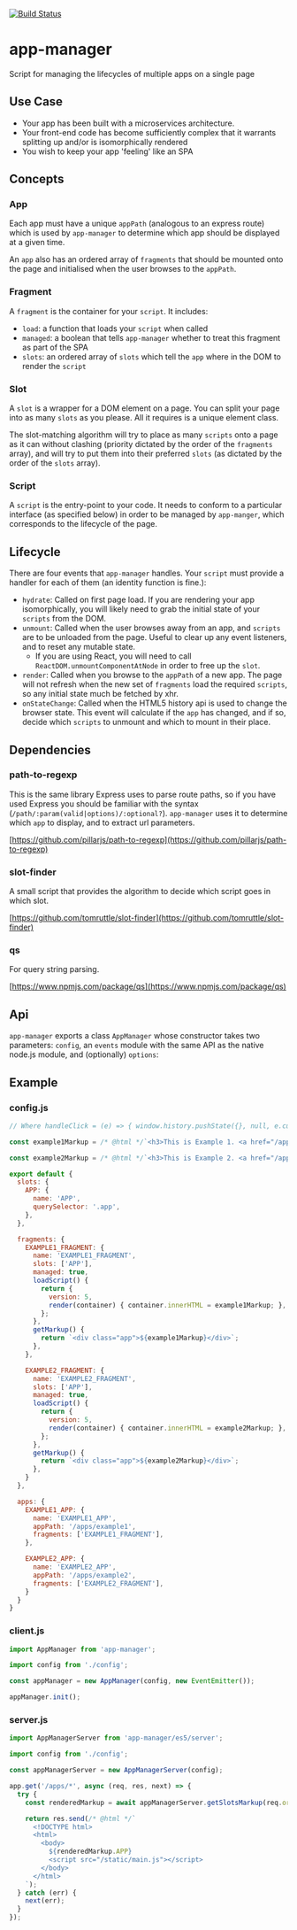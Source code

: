 [![Build Status](https://travis-ci.org/tomruttle/app-manager.svg?branch=master)](https://travis-ci.org/tomruttle/app-manager)

# app-manager

Script for managing the lifecycles of multiple apps on a single page

## Use Case

  * Your app has been built with a microservices architecture.
  * Your front-end code has become sufficiently complex that it warrants splitting up and/or is isomorphically rendered
  * You wish to keep your app 'feeling' like an SPA

## Concepts

### App

Each app must have a unique `appPath` (analogous to an express route) which is used by `app-manager` to determine which app should be displayed at a given time.

An `app` also has an ordered array of `fragments` that should be mounted onto the page and initialised when the user browses to the `appPath`.

### Fragment

A `fragment` is the container for your `script`. It includes:

  * `load`: a function that loads your `script` when called
  * `managed`: a boolean that tells `app-manager` whether to treat this fragment as part of the SPA
  * `slots`: an ordered array of `slots` which tell the `app` where in the DOM to render the `script`

### Slot

A `slot` is a wrapper for a DOM element on a page. You can split your page into as many `slots` as you please. All it requires is a unique element class.

The slot-matching algorithm will try to place as many `scripts` onto a page as it can without clashing (priority dictated by the order of the `fragments` array), and will try to put them into their preferred `slots` (as dictated by the order of the `slots` array).

### Script

A `script` is the entry-point to your code. It needs to conform to a particular interface (as specified below) in order to be managed by `app-manger`, which corresponds to the lifecycle of the page.

## Lifecycle

There are four events that `app-manager` handles. Your `script` must provide a handler for each of them (an identity function is fine.):

  * `hydrate`: Called on first page load. If you are rendering your app isomorphically, you will likely need to grab the initial state of your `scripts` from the DOM.
  * `unmount`: Called when the user browses away from an app, and `scripts` are to be unloaded from the page. Useful to clear up any event listeners, and to reset any mutable state.
    * If you are using React, you will need to call `ReactDOM.unmountComponentAtNode` in order to free up the `slot`.
  * `render`: Called when you browse to the `appPath` of a new app. The page will not refresh when the new set of `fragments` load the required `scripts`, so any initial state much be fetched by xhr.
  * `onStateChange`: Called when the HTML5 history api is used to change the browser state. This event will calculate if the `app` has changed, and if so, decide which `scripts` to unmount and which to mount in their place.

## Dependencies

### path-to-regexp

This is the same library Express uses to parse route paths, so if you have used Express you should be familiar with the syntax (`/path/:param(valid|options)/:optional?`). `app-manager` uses it to determine which `app` to display, and to extract url parameters.

[https://github.com/pillarjs/path-to-regexp](https://github.com/pillarjs/path-to-regexp)

### slot-finder

A small script that provides the algorithm to decide which script goes in which slot.

[https://github.com/tomruttle/slot-finder](https://github.com/tomruttle/slot-finder)

### qs

For query string parsing.

[https://www.npmjs.com/package/qs](https://www.npmjs.com/package/qs)

## Api

`app-manager` exports a class `AppManager` whose constructor takes two parameters: `config`, an `events` module with the same API as the native node.js module, and (optionally) `options`:

## Example

### config.js

```js
// Where handleClick = (e) => { window.history.pushState({}, null, e.currentTarget.href); };

const example1Markup = /* @html */`<h3>This is Example 1. <a href="/apps/example2" onclick="handleClick(event)">Switch</a></h3>`;

const example2Markup = /* @html */`<h3>This is Example 2. <a href="/apps/example1" onclick="handleClick(event)">Switch</a></h3>`;

export default {
  slots: {
    APP: {
      name: 'APP',
      querySelector: '.app',
    },
  },

  fragments: {
    EXAMPLE1_FRAGMENT: {
      name: 'EXAMPLE1_FRAGMENT',
      slots: ['APP'],
      managed: true,
      loadScript() {
        return {
          version: 5,
          render(container) { container.innerHTML = example1Markup; },
        };
      },
      getMarkup() {
        return `<div class="app">${example1Markup}</div>`;
      },
    },

    EXAMPLE2_FRAGMENT: {
      name: 'EXAMPLE2_FRAGMENT',
      slots: ['APP'],
      managed: true,
      loadScript() {
        return {
          version: 5,
          render(container) { container.innerHTML = example2Markup; },
        };
      },
      getMarkup() {
        return `<div class="app">${example2Markup}</div>`;
      },
    }
  },

  apps: {
    EXAMPLE1_APP: {
      name: 'EXAMPLE1_APP',
      appPath: '/apps/example1',
      fragments: ['EXAMPLE1_FRAGMENT'],
    },

    EXAMPLE2_APP: {
      name: 'EXAMPLE2_APP',
      appPath: '/apps/example2',
      fragments: ['EXAMPLE2_FRAGMENT'],
    }
  }
}
```

### client.js

```js
import AppManager from 'app-manager';

import config from './config';

const appManager = new AppManager(config, new EventEmitter());

appManager.init();
```

### server.js

```js
import AppManagerServer from 'app-manager/es5/server';

import config from './config';

const appManagerServer = new AppManagerServer(config);

app.get('/apps/*', async (req, res, next) => {
  try {
    const renderedMarkup = await appManagerServer.getSlotsMarkup(req.originalUrl);

    return res.send(/* @html */`
      <!DOCTYPE html>
      <html>
        <body>
          ${renderedMarkup.APP}
          <script src="/static/main.js"></script>
        </body>
      </html>
    `);
  } catch (err) {
    next(err);
  }
});
```
